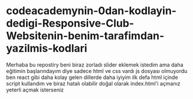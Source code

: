 # codeacademynin-0dan-kodlayin-dedigi-Responsive-Club-Websitenin-benim-tarafimdan-yazilmis-kodlari
Merhaba bu repostiry beni biraz zorladı slider eklemek istedim ama daha eğitimin başlarındayım diye sadece html ve css vardı js dosyası olmuyordu ben react gibi daha kolay gelen dillerde daha iyiyim ilk defa html içinde script kullandım ve biraz hatalı olabilir doğal olarak index.html'i açmanız yeterli açmak isterseniz
